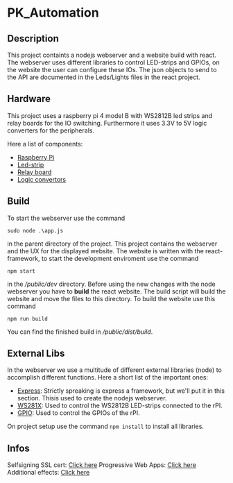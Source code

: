 # PK_Automation

## Description

This project containts a nodejs webserver and a website build with react. The webserver uses different libraries to
control LED-strips and GPIOs, on the website the user can configure these IOs.
The json objects to send to the API are documented in the Leds/Lights files in the react project.

## Hardware

This project uses a raspberry pi 4 model B with WS2812B led strips and relay boards for the IO switching.
Furthermore it uses 3.3V to 5V logic converters for the peripherals.

Here a list of components:

* [Raspberry Pi]()
* [Led-strip]()
* [Relay board]()
* [Logic convertors]()

## Build

To start the webserver use the command

`sudo node .\app.js`

in the parent directory of the project. This project contains the webserver and the UX for the displayed website.
The website is written with the react-framework, to start the development enviroment use the command

`npm start`

in the */public/dev* directory. Before using the new changes with the node webserver you have to **build** the react website.
The build script will build the website and move the files to this directory. To build the website use this command

`npm run build`

You can find the finished build in */public/dist/build*.

## External Libs

In the webserver we use a multitude of different external libraries (node) to accomplish different functions.
Here a short list of the important ones:

* [Express](https://expressjs.com/):
  Strictly spreaking is express a framework, but we'll put it in this section. Thisis used to create the nodejs webserver.
* [WS281X](https://www.npmjs.com/package/rpi-ws281x-native-fixed):
  Used to control the WS2812B LED-strips connected to the rPI.
* [GPIO](https://www.npmjs.com/package/rpi-gpio):
  Used to control the GPIOs of the rPI.

On project setup use the command `npm install` to install all libraries.

## Infos

Selfsigning SSL cert: [Click here](https://stackoverflow.com/questions/11744975/enabling-https-on-express-js)
Progressive Web Apps: [Click here](https://developer.mozilla.org/en-US/docs/Web/Progressive_web_apps)
Additional effects: [Click here](https://www.tweaking4all.com/hardware/arduino/adruino-led-strip-effects/)